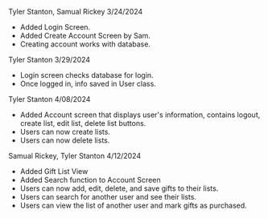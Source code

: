 Tyler Stanton, Samual Rickey 3/24/2024
 - Added Login Screen.
 - Added Create Account Screen by Sam.
 - Creating account works with database.
 
Tyler Stanton 3/29/2024
 - Login screen checks database for login.
 - Once logged in, info saved in User class.
 
Tyler Stanton 4/08/2024
 - Added Account screen that displays user's information, contains logout, create list, edit list, delete list buttons.
 - Users can now create lists.
 - Users can now delete lists.
 
 Samual Rickey, Tyler Stanton 4/12/2024
 - Added Gift List View
 - Added Search function to Account Screen
 - Users can now add, edit, delete, and save gifts to their lists.
 - Users can search for another user and see their lists.
 - Users can view the list of another user and mark gifts as purchased.